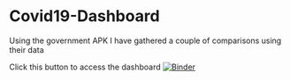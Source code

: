 # Covid19-Dashboard
Using the government APK I have gathered a couple of comparisons using their data


Click this button to access the dashboard [![Binder](https://mybinder.org/badge_logo.svg)](https://mybinder.org/v2/gh/arekw2000/Covid19-Dashboard/HEAD?urlpath=%2Fvoila%2Frender%2FmyDashboard.ipynb)
